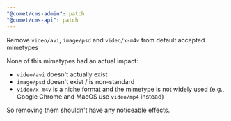 ```yaml
---
"@comet/cms-admin": patch
"@comet/cms-api": patch
---
```


Remove `video/avi`, `image/psd` and `video/x-m4v` from default accepted mimetypes

None of this mimetypes had an actual impact:

-   `video/avi` doesn't actually exist
-   `image/psd` doesn't exist / is non-standard
-   `video/x-m4v` is a niche format and the mimetype is not widely used (e.g., Google Chrome and MacOS use `video/mp4`
    instead)

So removing them shouldn't have any noticeable effects.
